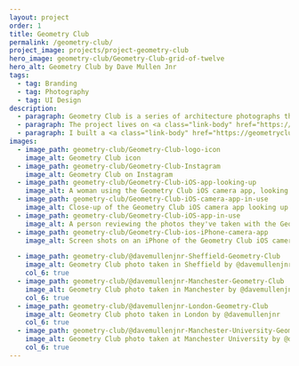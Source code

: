 ```yaml
---
layout: project
order: 1
title: Geometry Club
permalink: /geometry-club/
project_image: projects/project-geometry-club
hero_image: geometry-club/Geometry-Club-grid-of-twelve
hero_alt: Geometry Club by Dave Mullen Jnr
tags:
  - tag: Branding
  - tag: Photography
  - tag: UI Design
description:
  - paragraph: Geometry Club is a series of architecture photographs that are identical in composition, giving us a unique perspective to contrast and compare the differences in form, design, and construction of each facade.
  - paragraph: The project lives on <a class="link-body" href="https://instagram.com/geometryclub">Instagram</a> where I encourage people to submit their own photos to be featured. I've featured over 150 contributors' photographs, from more than 30 countries.
  - paragraph: I built a <a class="link-body" href="https://geometryclub.org/app">Geometry Club camera app</a> with iOS developer <a class="link-body" href="https://www.alexedge.co.uk/">Alexander Edge</a>. The app helps you to line up your Geometry Club photos, in real time. It's free and available to download on the <a class="link-body" href="https://itunes.apple.com/app/geometry-club/id1185322655?ls=1&mt=8">App Store</a>.
images:
  - image_path: geometry-club/Geometry-Club-logo-icon
    image_alt: Geometry Club icon
  - image_path: geometry-club/Geometry-Club-Instagram
    image_alt: Geometry Club on Instagram
  - image_path: geometry-club/Geometry-Club-iOS-app-looking-up
    image_alt: A woman using the Geometry Club iOS camera app, looking up at the corner of a building
  - image_path: geometry-club/Geometry-Club-iOS-camera-app-in-use
    image_alt: Close-up of the Geometry Club iOS camera app looking up at architecture
  - image_path: geometry-club/Geometry-Club-iOS-app-in-use
    image_alt: A person reviewing the photos they've taken with the Geometry Club camera app
  - image_path: geometry-club/Geometry-Club-ios-iPhone-camera-app
    image_alt: Screen shots on an iPhone of the Geometry Club iOS camera app

  - image_path: geometry-club/@davemullenjnr-Sheffield-Geometry-Club
    image_alt: Geometry Club photo taken in Sheffield by @davemullenjnr
    col_6: true
  - image_path: geometry-club/@davemullenjnr-Manchester-Geometry-Club
    image_alt: Geometry Club photo taken in Manchester by @davemullenjnr
    col_6: true
  - image_path: geometry-club/@davemullenjnr-London-Geometry-Club
    image_alt: Geometry Club photo taken in London by @davemullenjnr
    col_6: true
  - image_path: geometry-club/@davemullenjnr-Manchester-University-Geometry-Club
    image_alt: Geometry Club photo taken at Manchester University by @davemullenjnr
    col_6: true
---
```

